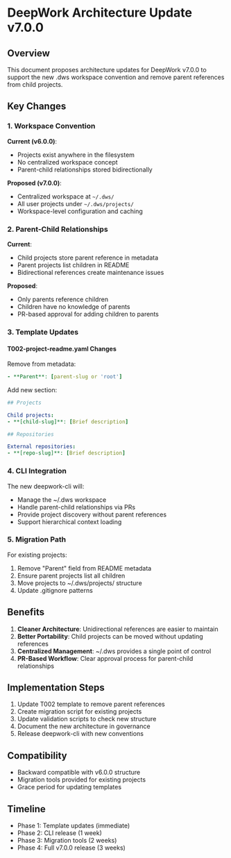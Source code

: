 # DeepWork Architecture Update v7.0.0

## Overview

This document proposes architecture updates for DeepWork v7.0.0 to support the new .dws workspace convention and remove parent references from child projects.

## Key Changes

### 1. Workspace Convention

**Current (v6.0.0)**:
- Projects exist anywhere in the filesystem
- No centralized workspace concept
- Parent-child relationships stored bidirectionally

**Proposed (v7.0.0)**:
- Centralized workspace at `~/.dws/`
- All user projects under `~/.dws/projects/`
- Workspace-level configuration and caching

### 2. Parent-Child Relationships

**Current**:
- Child projects store parent reference in metadata
- Parent projects list children in README
- Bidirectional references create maintenance issues

**Proposed**:
- Only parents reference children
- Children have no knowledge of parents
- PR-based approval for adding children to parents

### 3. Template Updates

#### T002-project-readme.yaml Changes

Remove from metadata:
```yaml
- **Parent**: [parent-slug or 'root']
```

Add new section:
```yaml
## Projects

Child projects:
- **[child-slug]**: [Brief description]

## Repositories

External repositories:
- **[repo-slug]**: [Brief description]
```

### 4. CLI Integration

The new deepwork-cli will:
- Manage the ~/.dws workspace
- Handle parent-child relationships via PRs
- Provide project discovery without parent references
- Support hierarchical context loading

### 5. Migration Path

For existing projects:
1. Remove "Parent" field from README metadata
2. Ensure parent projects list all children
3. Move projects to ~/.dws/projects/ structure
4. Update .gitignore patterns

## Benefits

1. **Cleaner Architecture**: Unidirectional references are easier to maintain
2. **Better Portability**: Child projects can be moved without updating references
3. **Centralized Management**: ~/.dws provides a single point of control
4. **PR-Based Workflow**: Clear approval process for parent-child relationships

## Implementation Steps

1. Update T002 template to remove parent references
2. Create migration script for existing projects
3. Update validation scripts to check new structure
4. Document the new architecture in governance
5. Release deepwork-cli with new conventions

## Compatibility

- Backward compatible with v6.0.0 structure
- Migration tools provided for existing projects
- Grace period for updating templates

## Timeline

- Phase 1: Template updates (immediate)
- Phase 2: CLI release (1 week)
- Phase 3: Migration tools (2 weeks)
- Phase 4: Full v7.0.0 release (3 weeks)